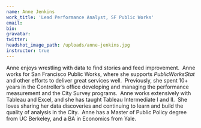 ```yaml
---
name: Anne Jenkins
work_title: 'Lead Performance Analyst, SF Public Works'
email:
bio:
gravatar:
twitter:
headshot_image_path: /uploads/anne-jenkins.jpg
instructor: true
---
```



Anne enjoys wrestling with data to find stories and feed improvement.&nbsp; Anne works for San Francisco Public Works, where she supports *PublicWorksStat* and other efforts to deliver great services well.&nbsp; Previously, she spent 10+ years in the Controller’s office developing and managing the performance measurement and the City Survey programs.&nbsp; Anne works extensively with Tableau and Excel, and she has taught Tableau Intermediate I and II.&nbsp; She loves sharing her data discoveries and continuing to learn and build the quality of analysis in the City. &nbsp;Anne has a Master of Public Policy degree from UC Berkeley, and a BA in Economics from Yale.&nbsp;